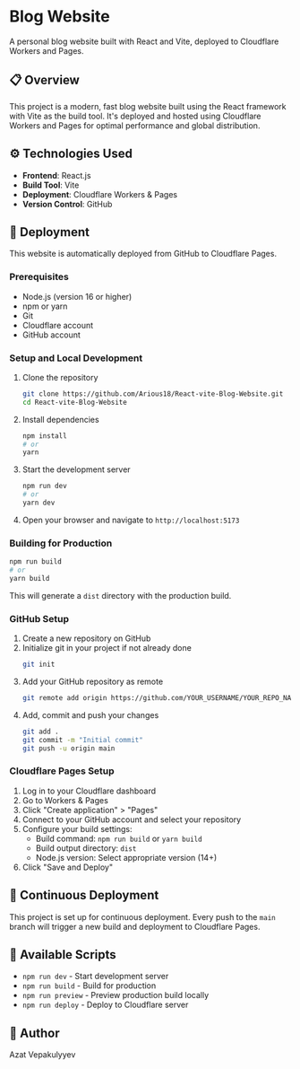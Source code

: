 # Blog Website

A personal blog website built with React and Vite, deployed to Cloudflare Workers and Pages.

## 📋 Overview

This project is a modern, fast blog website built using the React framework with Vite as the build tool. It's deployed and hosted using Cloudflare Workers and Pages for optimal performance and global distribution.

## ⚙️ Technologies Used

- **Frontend**: React.js
- **Build Tool**: Vite
- **Deployment**: Cloudflare Workers & Pages
- **Version Control**: GitHub

## 🚀 Deployment

This website is automatically deployed from GitHub to Cloudflare Pages.

### Prerequisites

- Node.js (version 16 or higher)
- npm or yarn
- Git
- Cloudflare account
- GitHub account

### Setup and Local Development

1. Clone the repository
   ```bash
   git clone https://github.com/Arious18/React-vite-Blog-Website.git
   cd React-vite-Blog-Website
   ```

2. Install dependencies
   ```bash
   npm install
   # or
   yarn
   ```

3. Start the development server
   ```bash
   npm run dev
   # or
   yarn dev
   ```

4. Open your browser and navigate to `http://localhost:5173`

### Building for Production

```bash
npm run build
# or
yarn build
```

This will generate a `dist` directory with the production build.

### GitHub Setup

1. Create a new repository on GitHub
2. Initialize git in your project if not already done
   ```bash
   git init
   ```
3. Add your GitHub repository as remote
   ```bash
   git remote add origin https://github.com/YOUR_USERNAME/YOUR_REPO_NAME.git
   ```
4. Add, commit and push your changes
   ```bash
   git add .
   git commit -m "Initial commit"
   git push -u origin main
   ```

### Cloudflare Pages Setup

1. Log in to your Cloudflare dashboard
2. Go to Workers & Pages
3. Click "Create application" > "Pages"
4. Connect to your GitHub account and select your repository
5. Configure your build settings:
   - Build command: `npm run build` or `yarn build`
   - Build output directory: `dist`
   - Node.js version: Select appropriate version (14+)
6. Click "Save and Deploy"

## 🔄 Continuous Deployment

This project is set up for continuous deployment. Every push to the `main` branch will trigger a new build and deployment to Cloudflare Pages.




## 🧩 Available Scripts

- `npm run dev` - Start development server
- `npm run build` - Build for production
- `npm run preview` - Preview production build locally
- `npm run deploy` - Deploy to Cloudflare server



## 👤 Author

Azat Vepakulyyev


